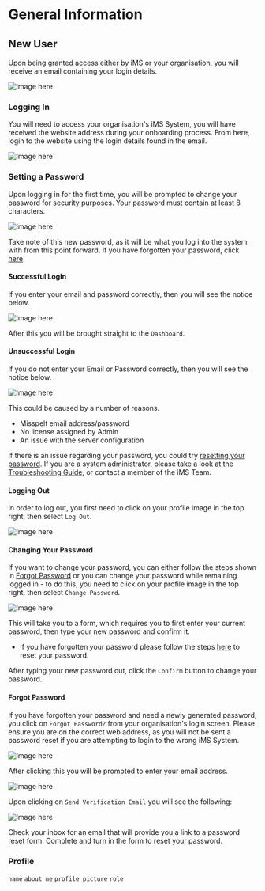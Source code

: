 # General Information

## New User
Upon being granted access either by iMS or your organisation, you will receive an email containing your login details.

![Image here](https://imssystems.tech/assets/images/docs/img.png "New User Email.png")

### Logging In 
You will need to access your organisation's iMS System, you will have received the website address during your onboarding process. From here, login to the website using the login details found in the email. 

![Image here](https://imssystems.tech/assets/images/docs/img.png "Log In.png")

### Setting a Password
Upon logging in for the first time, you will be prompted to change your password for security purposes. Your password must contain at least 8 characters.

![Image here](https://imssystems.tech/assets/images/docs/img.png "First Time Login Change Password.png")

Take note of this new password, as it will be what you log into the system with from this point forward.
If you have forgotten your password, click [here][Forgot Password].

#### Successful Login
If you enter your email and password correctly, then you will see the notice below.

![Image here](https://imssystems.tech/assets/images/docs/img.png "Log In Successful.png")
 
After this you will be brought straight to the `Dashboard`.

#### Unsuccessful Login
If you do not enter your Email or Password correctly, then you will see the notice below.

![Image here](https://imssystems.tech/assets/images/docs/img.png "Log In Failure.png")

This could be caused by a number of reasons.
+ Misspelt email address/password
+ No license assigned by Admin
+ An issue with the server configuration

If there is an issue regarding your password, you could try [resetting your password][Forgot Password]. If you are a system administrator, please take a look at the [Troubleshooting Guide][], or contact a member of the iMS Team.

#### Logging Out

In order to log out, you first need to click on your profile image in the top right, then select `Log Out`.

![Image here](https://imssystems.tech/assets/images/docs/img.png "Log Out.png")

#### Changing Your Password

If you want to change your password, you can either follow the steps shown in [Forgot Password][] or you can change your password while remaining logged in - to do this, you need to click on your profile image in the top right, then select `Change Password`. 

![Image here](https://imssystems.tech/assets/images/docs/img.png "Change Password.png")

This will take you to a form, which requires you to first enter your current password, then type your new password and confirm it.
+ If you have forgotten your password please follow the steps [here][Forgot Password] to reset your password.

After typing your new password out, click the `Confirm` button to change your password. 

#### Forgot Password
If you have forgotten your password and need a newly generated password, you click on `Forgot Password?` from your organisation's login screen. Please ensure you are on the correct web address, as you will not be sent a password reset if you are attempting to login to the wrong iMS System.

![Image here](https://imssystems.tech/assets/images/docs/img.png "Log In.png")
 
After clicking this you will be prompted to enter your email address.

![Image here](https://imssystems.tech/assets/images/docs/img.png "Forgot Password.png")

Upon clicking on `Send Verification Email` you will see the following:

![Image here](https://imssystems.tech/assets/images/docs/img.png "Reset Password Email.png")

Check your inbox for an email that will provide you a link to a password reset form. Complete and turn in the form to reset your password.

### Profile

`name`
`about me`
`profile picture`
`role`


[Forgot Password]: #forgot-password "#Forgot-Password"
[Troubleshooting Guide]: link/to/troubleshooting/page "Not yet made"